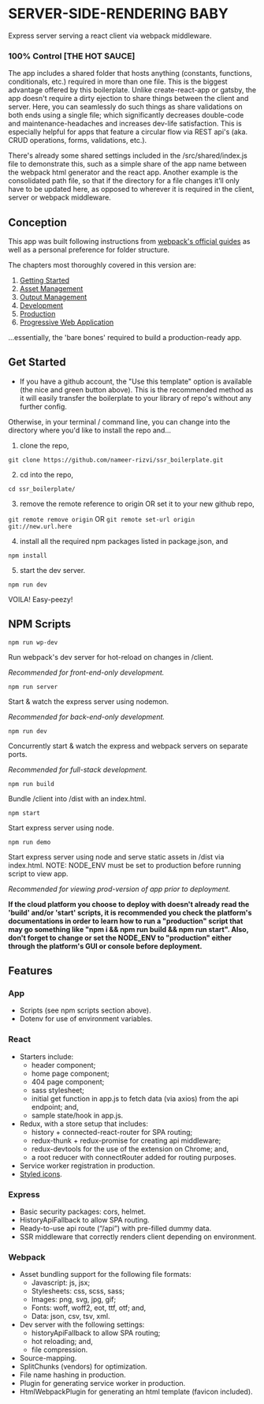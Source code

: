 # SERVER-SIDE-RENDERING BABY

Express server serving a react client via webpack middleware.

### 100% Control [THE HOT SAUCE]

The app includes a shared folder that hosts anything (constants, functions, conditionals, etc.) required in more than one file. This is the biggest advantage offered by this boilerplate. Unlike create-react-app or gatsby, the app doesn't require a dirty ejection to share things between the client and server. Here, you can seamlessly do such things as share validations on both ends using a single file; which significantly decreases double-code and maintenance-headaches and increases dev-life satisfaction. This is especially helpful for apps that feature a circular flow via REST api's (aka. CRUD operations, forms, validations, etc.).

There's already some shared settings included in the /src/shared/index.js file to demonstrate this, such as a simple share of the app name between the webpack html generator and the react app. Another example is the consolidated path file, so that if the directory for a file changes it’ll only have to be updated here, as opposed to wherever it is required in the client, server or webpack middleware.

## Conception

This app was built following instructions from [webpack's official guides](https://webpack.js.org/guides/) as well as a personal preference for folder structure.

The chapters most thoroughly covered in this version are:

1. [Getting Started](https://webpack.js.org/guides/getting-started/)
2. [Asset Management](https://webpack.js.org/guides/asset-management/)
3. [Output Management](https://webpack.js.org/guides/output-management/)
4. [Development](https://webpack.js.org/guides/development/)
5. [Production](https://webpack.js.org/guides/production/)
6. [Progressive Web Application](https://webpack.js.org/guides/progressive-web-application/)

...essentially, the 'bare bones' required to build a production-ready app.

## Get Started

- If you have a github account, the "Use this template" option is available (the nice and green button above). This is the recommended method as it will easily transfer the boilerplate to your library of repo's without any further config.

Otherwise, in your terminal / command line, you can change into the directory where you'd like to install the repo and...

1. clone the repo,

`git clone https://github.com/nameer-rizvi/ssr_boilerplate.git`

2. cd into the repo,

`cd ssr_boilerplate/`

3. remove the remote reference to origin OR set it to your new github repo,

`git remote remove origin` OR `git remote set-url origin git://new.url.here`

4. install all the required npm packages listed in package.json, and

`npm install`

5. start the dev server.

`npm run dev`

VOILA! Easy-peezy!

## NPM Scripts

`npm run wp-dev`

Run webpack's dev server for hot-reload on changes in /client.

_Recommended for front-end-only development._

`npm run server`

Start & watch the express server using nodemon.

_Recommended for back-end-only development._

`npm run dev`

Concurrently start & watch the express and webpack servers on separate ports.

_Recommended for full-stack development._

`npm run build`

Bundle /client into /dist with an index.html.

`npm start`

Start express server using node.

`npm run demo`

Start express server using node and serve static assets in /dist via index.html. NOTE: NODE_ENV must be set to production before running script to view app.

_Recommended for viewing prod-version of app prior to deployment._

**If the cloud platform you choose to deploy with doesn't already read the 'build' and/or 'start' scripts, it is recommended you check the platform's documentations in order to learn how to run a "production" script that may go something like "npm i && npm run build && npm run start". Also, don't forget to change or set the NODE_ENV to "production" either through the platform's GUI or console before deployment.**

## Features

### App

- Scripts (see npm scripts section above).
- Dotenv for use of environment variables.

### React

- Starters include:
  - header component;
  - home page component;
  - 404 page component;
  - sass stylesheet;
  - initial get function in app.js to fetch data (via axios) from the api endpoint; and,
  - sample state/hook in app.js.
- Redux, with a store setup that includes:
  - history + connected-react-router for SPA routing;
  - redux-thunk + redux-promise for creating api middleware;
  - redux-devtools for the use of the extension on Chrome; and,
  - a root reducer with connectRouter added for routing purposes.
- Service worker registration in production.
- [Styled icons](https://styled-icons.js.org/).

### Express

- Basic security packages: cors, helmet.
- HistoryApiFallback to allow SPA routing.
- Ready-to-use api route (“/api”) with pre-filled dummy data.
- SSR middleware that correctly renders client depending on environment.

### Webpack

- Asset bundling support for the following file formats:
  - Javascript: js, jsx;
  - Stylesheets: css, scss, sass;
  - Images: png, svg, jpg, gif;
  - Fonts: woff, woff2, eot, ttf, otf; and,
  - Data: json, csv, tsv, xml.
- Dev server with the following settings:
  - historyApiFallback to allow SPA routing;
  - hot reloading; and,
  - file compression.
- Source-mapping.
- SplitChunks (vendors) for optimization.
- File name hashing in production.
- Plugin for generating service worker in production.
- HtmlWebpackPlugin for generating an html template (favicon included).
